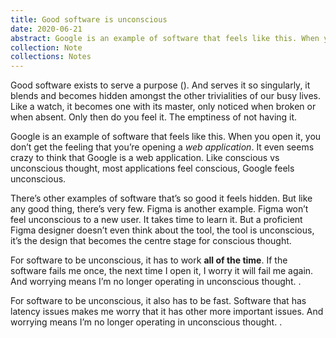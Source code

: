 ```yaml
---
title: Good software is unconscious
date: 2020-06-21
abstract: Google is an example of software that feels like this. When you open it, you don’t get the feeling that you’re opening a web application. It even seems crazy to think that Google is a web application. Like conscious vs unconscious thought, most applications feel conscious, Google feels unconscious."
collection: Note
collections: Notes
---
```

Good software exists to serve a purpose (<inter-link href="good-software-is-purposeful" space-before="false"></inter-link>). And serves it so singularly, it blends and becomes hidden amongst the other trivialities of our busy lives. Like a watch, it becomes one with its master, only noticed when broken or when absent. Only then do you feel it. The emptiness of not having it.

Google is an example of software that feels like this. When you open it, you don’t get the feeling that you’re opening a _web application_. It even seems crazy to think that Google is a web application. Like conscious vs unconscious thought, most applications feel conscious, Google feels unconscious.

There’s other examples of software that’s so good it feels hidden. But like any good thing, there’s very few. Figma is another example. Figma won’t feel unconscious to a new user. It takes time to learn it. But a proficient Figma designer doesn’t even think about the tool, the tool is unconscious, it’s the design that becomes the centre stage for conscious thought.

For software to be unconscious, it has to work **all of the time**. If the software fails me once, the next time I open it, I worry it will fail me again. And worrying means I’m no longer operating in unconscious thought. <inter-link href="good-software-is-reliable"></inter-link>.

For software to be unconscious, it also has to be fast. Software that has latency issues makes me worry that it has other more important issues. And worrying means I’m no longer operating in unconscious thought. <inter-link href="good-software-is-fast"></inter-link>.